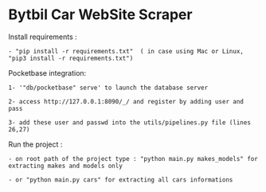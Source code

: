 # Bytbil Car WebSite Scraper

Install requirements : 

    - "pip install -r requirements.txt"  ( in case using Mac or Linux, "pip3 install -r requirements.txt")

Pocketbase integration: 

    1- '"db/pocketbase" serve' to launch the database server 
    
    2- access http://127.0.0.1:8090/_/ and register by adding user and pass 
    
    3- add these user and passwd into the utils/pipelines.py file (lines 26,27)

Run the project :
    
    - on root path of the project type : "python main.py makes_models" for extracting makes and models only
    
    - or "python main.py cars" for extracting all cars informations 
